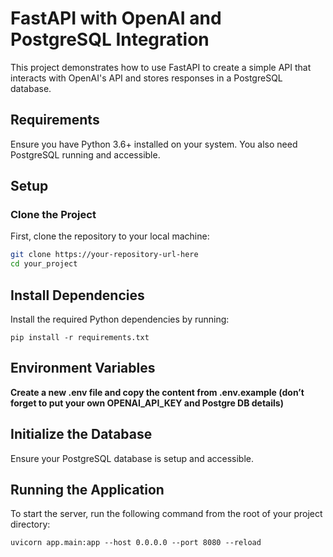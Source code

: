 # FastAPI with OpenAI and PostgreSQL Integration

This project demonstrates how to use FastAPI to create a simple API that interacts with OpenAI's API and stores responses in a PostgreSQL database.

## Requirements

Ensure you have Python 3.6+ installed on your system. You also need PostgreSQL running and accessible.

## Setup

### Clone the Project

First, clone the repository to your local machine:

```bash
git clone https://your-repository-url-here
cd your_project
```

## Install Dependencies
Install the required Python dependencies by running:
```
pip install -r requirements.txt
```

## Environment Variables
**Create a new .env file and copy the content from .env.example (don’t forget to put your own OPENAI_API_KEY and Postgre DB details)**

## Initialize the Database
Ensure your PostgreSQL database is setup and accessible.

## Running the Application
To start the server, run the following command from the root of your project directory:
```
uvicorn app.main:app --host 0.0.0.0 --port 8080 --reload
```